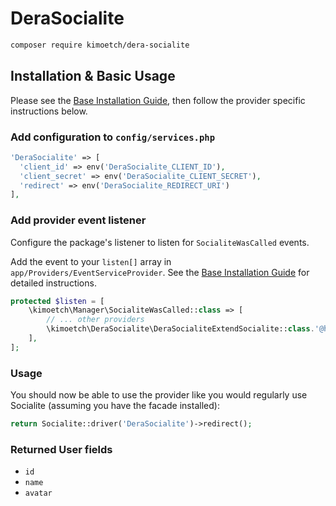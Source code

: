 # DeraSocialite

```bash
composer require kimoetch/dera-socialite
```

## Installation & Basic Usage

Please see the [Base Installation Guide](https://kimoetch.com/usage/), then follow the provider specific instructions below.

### Add configuration to `config/services.php`

```php
'DeraSocialite' => [    
  'client_id' => env('DeraSocialite_CLIENT_ID'),  
  'client_secret' => env('DeraSocialite_CLIENT_SECRET'),  
  'redirect' => env('DeraSocialite_REDIRECT_URI') 
],
```

### Add provider event listener

Configure the package's listener to listen for `SocialiteWasCalled` events.

Add the event to your `listen[]` array in `app/Providers/EventServiceProvider`. See the [Base Installation Guide](https://kimoetch.com/usage/) for detailed instructions.

```php
protected $listen = [
    \kimoetch\Manager\SocialiteWasCalled::class => [
        // ... other providers
        \kimoetch\DeraSocialite\DeraSocialiteExtendSocialite::class.'@handle',
    ],
];
```

### Usage

You should now be able to use the provider like you would regularly use Socialite (assuming you have the facade installed):

```php
return Socialite::driver('DeraSocialite')->redirect();
```

### Returned User fields

- ``id``
- ``name``
- ``avatar``
